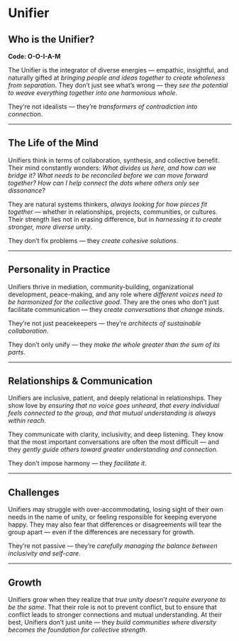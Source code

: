 # Unifier
## Who is the Unifier?
**Code: O-O-I-A-M**

The Unifier is the integrator of diverse energies — empathic, insightful, and naturally gifted at *bringing people and ideas together to create wholeness from separation*. They don’t just see what’s wrong — they *see the potential to weave everything together into one harmonious whole*.

They’re not idealists — they’re *transformers of contradiction into connection*.

---

## The Life of the Mind

Unifiers think in terms of collaboration, synthesis, and collective benefit. Their mind constantly wonders: *What divides us here, and how can we bridge it? What needs to be reconciled before we can move forward together? How can I help connect the dots where others only see dissonance?*

They are natural systems thinkers, *always looking for how pieces fit together* — whether in relationships, projects, communities, or cultures. Their strength lies not in erasing difference, but in *harnessing it to create stronger, more diverse unity*.

They don’t fix problems — they *create cohesive solutions*.

---

## Personality in Practice

Unifiers thrive in mediation, community-building, organizational development, peace-making, and any role where *different voices need to be harmonized for the collective good*. They are the ones who don’t just facilitate communication — they *create conversations that change minds*.

They’re not just peacekeepers — they’re *architects of sustainable collaboration*.

They don’t only unify — they *make the whole greater than the sum of its parts*.

---

## Relationships & Communication

Unifiers are inclusive, patient, and deeply relational in relationships. They show love by *ensuring that no voice goes unheard, that every individual feels connected to the group, and that mutual understanding is always within reach*.

They communicate with clarity, inclusivity, and deep listening. They know that the most important conversations are often the most difficult — and they *gently guide others toward greater understanding and connection*.

They don’t impose harmony — they *facilitate it*.

---

## Challenges

Unifiers may struggle with over-accommodating, losing sight of their own needs in the name of unity, or feeling responsible for keeping everyone happy. They may also fear that differences or disagreements will tear the group apart — even if the differences are necessary for growth.

They’re not passive — they’re *carefully managing the balance between inclusivity and self-care*.

---

## Growth

Unifiers grow when they realize that *true unity doesn’t require everyone to be the same*. That their role is not to prevent conflict, but to ensure that conflict leads to stronger connections and mutual understanding. At their best, Unifiers don’t just unite — they *build communities where diversity becomes the foundation for collective strength*.
